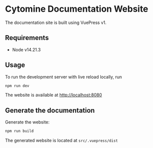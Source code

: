 # Cytomine Documentation Website

The documentation site is built using VuePress v1.

## Requirements

- Node v14.21.3

## Usage

To run the development server with live reload locally, run

```bash
npm run dev
```

The website is available at <http://localhost:8080>

## Generate the documentation

Generate the website:

```bash
npm run build
```

The generated website is located at `src/.vuepress/dist`
